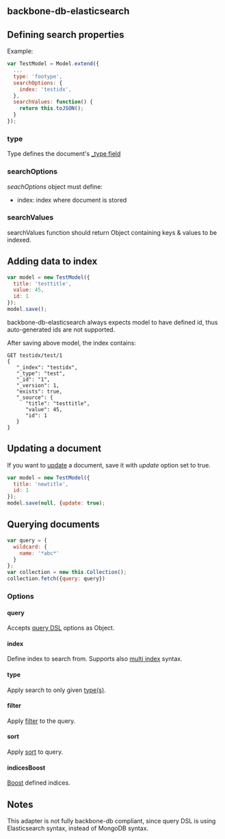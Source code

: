 ## backbone-db-elasticsearch

## Defining search properties

Example:
```javascript
var TestModel = Model.extend({
  ...
  type: 'footype',
  searchOptions: {
    index: 'testidx',
  },
  searchValues: function() {
    return this.toJSON();
  }
});
```
### type

Type defines the document's [_type field](http://www.elasticsearch.org/guide/en/elasticsearch/reference/current/mapping-type-field.html)

### searchOptions
_seachOptions_ object must define:

-	index: index where document is stored

### searchValues
searchValues function should return Object containing keys & values to be indexed.


## Adding data to index

```javascript
var model = new TestModel({
  title: 'testtitle',
  value: 45,
  id: 1
});
model.save();
```
backbone-db-elasticsearch always expects model to have defined id, thus auto-generated ids are not supported.

After saving above model, the index contains:
```
GET testidx/test/1
{
   "_index": "testidx",
   "_type": "test",
   "_id": "1",
   "_version": 1,
   "exists": true,
   "_source": {
      "title": "testtitle",
      "value": 45,
      "id": 1
   }
}
```

## Updating a document
If you want to [update](http://www.elasticsearch.org/guide/en/elasticsearch/reference/current/docs-update.html) a document, save it with _update_ option set to true.
```javascript
var model = new TestModel({
  title: 'newtitle',
  id: 1
});
model.save(null, {update: true);
```

## Querying documents

```javascript
var query = {
  wildcard: {
    name: '*abc*'
  }
};
var collection = new this.Collection();
collection.fetch({query: query})
```
### Options

#### query

Accepts [query DSL](http://www.elasticsearch.org/guide/en/elasticsearch/reference/current/query-dsl-queries.html) options as Object.

#### index

Define index to search from. Supports also [multi index](http://www.elasticsearch.org/guide/en/elasticsearch/reference/current/search-search.html) syntax.

#### type

Apply search to only given [type(s)](http://www.elasticsearch.org/guide/en/elasticsearch/reference/current/search-search.html#search-multi-index-type).

#### filter

Apply [filter](http://www.elasticsearch.org/guide/en/elasticsearch/reference/current/query-dsl-query-filter.html) to the query.

#### sort

Apply [sort](http://www.elasticsearch.org/guide/en/elasticsearch/reference/current/search-request-sort.html) to query.

#### indicesBoost

[Boost](http://www.elasticsearch.org/guide/en/elasticsearch/reference/current/search-request-index-boost.html) defined indices.

## Notes

This adapter is not fully backbone-db compliant, since query DSL is using Elasticsearch syntax, instead of MongoDB syntax.